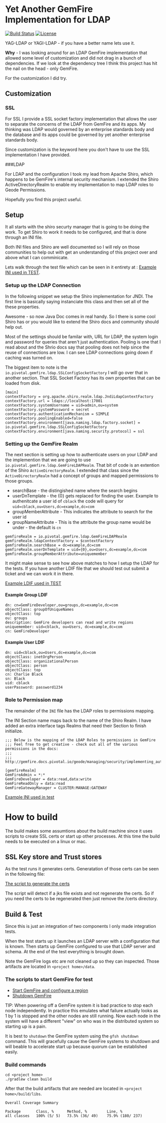# Yet Another GemFire Implementation for LDAP

[![Build Status](https://travis-ci.org/Pivotal-Field-Engineering/pivotal-gemfire-ldap.svg?branch=master)](https://travis-ci.org/Pivotal-Field-Engineering/pivotal-gemfire-ldap) [![License](https://img.shields.io/badge/License-Apache%202.0-blue.svg)](https://www.apache.org/licenses/LICENSE-2.0)

YAG-LDAP or YAGI-LDAP - if you have a better name lets use it.

**Why** - I was looking around for an LDAP GemFire implementation that allowed some level of customization and did not drag in a bunch of dependencies.   If we look at the dependency tree I think this project has hit the nail on the head - only GemFire.

For the customization I did try.   

## Customization
### SSL
For SSL I provide a SSL socket factory implementation that allows the user to separate the concerns of the LDAP from GemFire and its apps.   My thinking was LDAP would governed by an enterprise standards body and the database and its apps could be governed by yet another enterprise standards body.

Since customization is the keyword here you don't have to use the SSL implementation I have provided.

###LDAP

For LDAP and the configuration I took my lead from Apache Shiro, which happens to be  GemFire's internal security mechanism.    I extended the Shiro ActiveDirectoryRealm to enable my implementation to map LDAP roles to Geode Permissions.  

Hopefully you find this project useful.

## Setup

It all starts with the shiro securty manager that is going to be doing the work.   To get Shiro to work it needs to be configured, and that is done through an INI file.

Both INI files and Shiro are well documented so I will rely on those communities to help out with get an understanding of this project over and above what I can comminicate.

Lets walk through the test file which can be seen in it entirety at : [Example INI used in TEST](src/test/resources/gf-ldap-shiro.ini).

### Setup up the LDAP Connection

In the following snippet we setup the Shiro implementation for JNDI.   The first line is basically saying instanciate this class and then set all of the these properties.

Awesome - so now Java Doc comes in real handy.  So I there is some cool Shiro has or you would like to extend the Shiro docs and community should help out.

Most of the settings should be familar with, URL for LDAP, the system login and password for queries that aren't just authentication.   Pooling is one that I read about and the Shrio docs say that pooling does not help since the reuse of connections are low.  I can see LDAP connections going down if caching was turned on.

The biggest item to note is the ``io.pivotal.gemfire.ldap.SSLConfigSocketFactory`` I will go over that in another section.   That SSL Socket Factory has its own properties that can be loaded from disk.

```
[main]
contextFactory = org.apache.shiro.realm.ldap.JndiLdapContextFactory
contextFactory.url = ldaps://localhost:17001
contextFactory.systemUsername = uid=admin,ou=system
contextFactory.systemPassword = secret
contextFactory.authenticationMechanism = SIMPLE
contextFactory.poolingEnabled=false
contextFactory.environment[java.naming.ldap.factory.socket] = io.pivotal.gemfire.ldap.SSLConfigSocketFactory
contextFactory.environment[java.naming.security.protocol] = ssl
```
### Setting up the GemFire Realm
The next section is setting up how to authenticate users on your LDAP and the implemention that we are going to use ``io.pivotal.gemfire.ldap.GemFireLDAPRealm``.   That bit of code is an extention of the Shiro ``ActiveDirectoryRealm``.   I extended that class since the ``ActiveDirectoryRealm`` had a concept of groups and mapped permissions to those groups.

* searchBase - the distingished name where the search begins
* userDnTemplate - the {0} gets replaced for finding the user.   Example to authenitcate a user id of ``cblack`` the code will query for ``uid=cblack,ou=Users,dc=example,dc=com``
* groupMemberAttribute - This indicates the attribute to search for the user id
* groupNameAttribute - This is the attribute the group name would be under - the default is ``cn``

````
gemfireRealm = io.pivotal.gemfire.ldap.GemFireLDAPRealm
gemfireRealm.ldapContextFactory = $contextFactory
gemfireRealm.searchBase = dc=example,dc=com
gemfireRealm.userDnTemplate = uid={0},ou=Users,dc=example,dc=com
gemfireRealm.groupMemberAttribute=uniquemember
````
It might make sense to see how above matches to how I setup the LDAP for the tests.   If you have another LDIF file that we should test out submit a ticket and we can work it in there.

[Example LDIF used in TEST](src/test/resources/sample.ldif)

#### Example Group LDIF
```$ldif
dn: cn=GemFireDeveloper,ou=groups,dc=example,dc=com
objectClass: groupOfUniqueNames
objectClass: top
ou: groups
description: GemFire developers can read and write regions
uniquemember: uid=cblack, ou=Users, dc=example,dc=com
cn: GemFireDeveloper
```
#### Example User LDIF

```$ldif
dn: uid=cblack,ou=Users,dc=example,dc=com
objectClass: inetOrgPerson
objectClass: organizationalPerson
objectClass: person
objectClass: top
cn: Charlie Black
sn: Black
uid: cblack
userPassword: password1234

```
### Role to Permission map

The remainder of the ``INI`` file has the LDAP roles to permissions mapping.

The INI Section name maps back to the name of the Shiro Realm.   I have added an extra interface tags Realms that need their Section to finish initialize.
```
;;; Below is the mapping of the LDAP Roles to permissions in GemFire
;;; Feel free to get creative - check out all of the various permissions in the docs:
;;;
;;; http://gemfire.docs.pivotal.io/geode/managing/security/implementing_authorization.html

[gemfireRealm]
GemFireAdmin = *:*
GemFireDeveloper = data:read,data:write
GemFireReadOnly = data:read
GemFireGatewayManager = CLUSTER:MANAGE:GATEWAY
```
[Example INI used in test ](src/test/resources/gf-ldap-shiro.ini)

# How to build

The build makes some assumtions about the build machine since it uses scripts to create SSL certs or start up other processes.   At this time the build needs to be executed on a linux or mac.  

## SSL Key store and Trust stores

As the test runs it generates certs.   Generatation of those certs can be seen in the following file:

[The script to generate the certs](scripts/generateCerts.sh)

The script will detect if a jks file exists and not regenerate the certs.   So if you need the certs to be regenerated then just remove the <project home>/certs directory.

##  Build & Test

Since this is just an integration of two components I only made integration tests.

When the test starts up it launches an LDAP server with a configuration that is known.    Then starts up GemFire configured to use that LDAP server and schema. At the end of the test everything is brought down.   

Note the GemFire logs etc are not cleaned up so they can inspected.   Those artifacts are located in ``<project home>/data``.

### The scripts to start GemFire for test


* [Start GemFire and configure a region](src/test/scripts/startGeode.sh)
* [Shutdown GemFire](src/test/scripts/shutdownGeode.sh)

TIP: When powering off a GemFire system it is bad practice to stop each node independently.   In practice this emulates what failure actually looks as 1 by 1 is stopped and the other nodes are still running.   Now each node in the system will have a different "view" on who was in the distributed system so starting up is a pain.   

It is best to ``shutdown`` the GemFire system using the ``gfsh shutdown`` command.    This will gracefully cause the GemFire systems to shutdown and will beable to accelerate start up because quorum can be established easily.

### Build commands 
```
cd <project home>
./gradlew clean build
```

After that the build artifacts that are needed are located in  ``<project home>/build/libs``.

```
Overall Coverage Summary 

Package	      Class, %      Method, %         Line, %
all classes	  100% (5/ 5)   73.5% (36/ 49)    75.9% (180/ 237)
```
